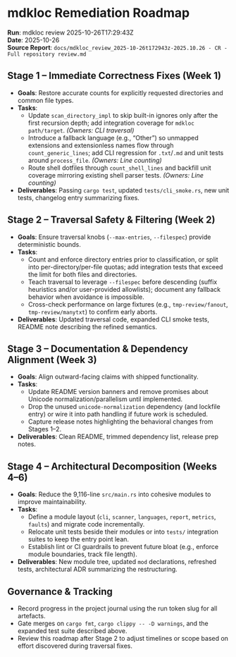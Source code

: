 # mdkloc Remediation Roadmap

**Run**: mdkloc review 2025-10-26T17:29:43Z  
**Date**: 2025-10-26  
**Source Report**: `docs/mdkloc_review_2025-10-26t172943z-2025.10.26 - CR - Full repository review.md`

## Stage 1 – Immediate Correctness Fixes (Week 1)
- **Goals**: Restore accurate counts for explicitly requested directories and common file types.
- **Tasks**:
  - Update `scan_directory_impl` to skip built-in ignores only after the first recursion depth; add integration coverage for `mdkloc path/target`. *(Owners: CLI traversal)*
  - Introduce a fallback language (e.g., “Other”) so unmapped extensions and extensionless names flow through `count_generic_lines`; add CLI regression for `.txt`/`.md` and unit tests around `process_file`. *(Owners: Line counting)*
  - Route shell dotfiles through `count_shell_lines` and backfill unit coverage mirroring existing shell parser tests. *(Owners: Line counting)*
- **Deliverables**: Passing `cargo test`, updated `tests/cli_smoke.rs`, new unit tests, changelog entry summarizing fixes.

## Stage 2 – Traversal Safety & Filtering (Week 2)
- **Goals**: Ensure traversal knobs (`--max-entries`, `--filespec`) provide deterministic bounds.
- **Tasks**:
  - Count and enforce directory entries prior to classification, or split into per-directory/per-file quotas; add integration tests that exceed the limit for both files and directories.
  - Teach traversal to leverage `--filespec` before descending (suffix heuristics and/or user-provided allowlists); document any fallback behavior when avoidance is impossible.
  - Cross-check performance on large fixtures (e.g., `tmp-review/fanout`, `tmp-review/manytxt`) to confirm early aborts.
- **Deliverables**: Updated traversal code, expanded CLI smoke tests, README note describing the refined semantics.

## Stage 3 – Documentation & Dependency Alignment (Week 3)
- **Goals**: Align outward-facing claims with shipped functionality.
- **Tasks**:
  - Update README version banners and remove promises about Unicode normalization/parallelism until implemented.
  - Drop the unused `unicode-normalization` dependency (and lockfile entry) or wire it into path handling if future work is scheduled.
  - Capture release notes highlighting the behavioral changes from Stages 1–2.
- **Deliverables**: Clean README, trimmed dependency list, release prep notes.

## Stage 4 – Architectural Decomposition (Weeks 4–6)
- **Goals**: Reduce the 9,116-line `src/main.rs` into cohesive modules to improve maintainability.
- **Tasks**:
  - Define a module layout (`cli`, `scanner`, `languages`, `report`, `metrics`, `faults`) and migrate code incrementally.
  - Relocate unit tests beside their modules or into `tests/` integration suites to keep the entry point lean.
  - Establish lint or CI guardrails to prevent future bloat (e.g., enforce module boundaries, track file length).
- **Deliverables**: New module tree, updated `mod` declarations, refreshed tests, architectural ADR summarizing the restructuring.

## Governance & Tracking
- Record progress in the project journal using the run token slug for all artefacts.
- Gate merges on `cargo fmt`, `cargo clippy -- -D warnings`, and the expanded test suite described above.
- Review this roadmap after Stage 2 to adjust timelines or scope based on effort discovered during traversal fixes.
